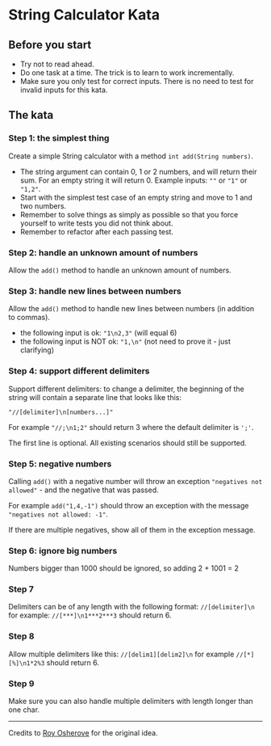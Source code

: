 # String Calculator Kata

## Before you start

* Try not to read ahead.
* Do one task at a time. The trick is to learn to work incrementally.
* Make sure you only test for correct inputs. There is no need to test for invalid inputs for this kata.

## The kata

### Step 1: the simplest thing

Create a simple String calculator with a method ``int add(String numbers)``.

* The string argument can contain 0, 1 or 2 numbers, and will return their sum. For an empty string it will return 0.
  Example inputs: ``""`` or ``"1"`` or ``"1,2"``.
* Start with the simplest test case of an empty string and move to 1 and two numbers.
* Remember to solve things as simply as possible so that you force yourself to write tests you did not think about.
* Remember to refactor after each passing test.

### Step 2: handle an unknown amount of numbers

Allow the ``add()`` method to handle an unknown amount of numbers.

### Step 3: handle new lines between numbers

Allow the ``add()`` method to handle new lines between numbers (in addition to commas).

* the following input is ok:  ``"1\n2,3"`` (will equal 6)
* the following input is NOT ok:  ``"1,\n"`` (not need to prove it - just clarifying)

### Step 4: support different delimiters

Support different delimiters: to change a delimiter, the beginning of the string will contain a separate line that looks
like this:

``"//[delimiter]\n[numbers...]"``

For example ``"//;\n1;2"`` should return 3 where the default delimiter is ``';'``.

The first line is optional.
All existing scenarios should still be supported.

### Step 5: negative numbers

Calling ``add()`` with a negative number will throw an exception ``"negatives not allowed"`` - and the negative that was
passed.

For example ``add("1,4,-1")`` should throw an exception with the message ``"negatives not allowed: -1"``.

If there are multiple negatives, show all of them in the exception message.

### Step 6: ignore big numbers

Numbers bigger than 1000 should be ignored, so adding 2 + 1001 = 2

### Step 7

Delimiters can be of any length with the following format:
`//[delimiter]\n` for example: `//[***]\n1***2***3` should return 6.

### Step 8

Allow multiple delimiters like this:
`//[delim1][delim2]\n` for example `//[*][%]\n1*2%3` should return 6.

### Step 9

Make sure you can also handle multiple delimiters with length longer than one char.

---

Credits to [Roy Osherove](http://osherove.com/tdd-kata-1) for the original idea.
